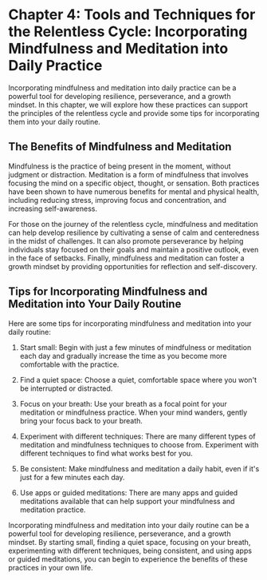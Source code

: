 Chapter 4: Tools and Techniques for the Relentless Cycle: Incorporating Mindfulness and Meditation into Daily Practice
======================================================================================================================

Incorporating mindfulness and meditation into daily practice can be a powerful tool for developing resilience, perseverance, and a growth mindset. In this chapter, we will explore how these practices can support the principles of the relentless cycle and provide some tips for incorporating them into your daily routine.

The Benefits of Mindfulness and Meditation
------------------------------------------

Mindfulness is the practice of being present in the moment, without judgment or distraction. Meditation is a form of mindfulness that involves focusing the mind on a specific object, thought, or sensation. Both practices have been shown to have numerous benefits for mental and physical health, including reducing stress, improving focus and concentration, and increasing self-awareness.

For those on the journey of the relentless cycle, mindfulness and meditation can help develop resilience by cultivating a sense of calm and centeredness in the midst of challenges. It can also promote perseverance by helping individuals stay focused on their goals and maintain a positive outlook, even in the face of setbacks. Finally, mindfulness and meditation can foster a growth mindset by providing opportunities for reflection and self-discovery.

Tips for Incorporating Mindfulness and Meditation into Your Daily Routine
-------------------------------------------------------------------------

Here are some tips for incorporating mindfulness and meditation into your daily routine:

1. Start small: Begin with just a few minutes of mindfulness or meditation each day and gradually increase the time as you become more comfortable with the practice.

2. Find a quiet space: Choose a quiet, comfortable space where you won't be interrupted or distracted.

3. Focus on your breath: Use your breath as a focal point for your meditation or mindfulness practice. When your mind wanders, gently bring your focus back to your breath.

4. Experiment with different techniques: There are many different types of meditation and mindfulness techniques to choose from. Experiment with different techniques to find what works best for you.

5. Be consistent: Make mindfulness and meditation a daily habit, even if it's just for a few minutes each day.

6. Use apps or guided meditations: There are many apps and guided meditations available that can help support your mindfulness and meditation practice.

Incorporating mindfulness and meditation into your daily routine can be a powerful tool for developing resilience, perseverance, and a growth mindset. By starting small, finding a quiet space, focusing on your breath, experimenting with different techniques, being consistent, and using apps or guided meditations, you can begin to experience the benefits of these practices in your own life.
